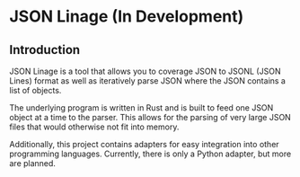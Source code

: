 # JSON Linage (In Development)

## Introduction

JSON Linage is a tool that allows you to coverage JSON to JSONL (JSON Lines) format as well as iteratively parse JSON where the JSON contains a list of objects.

The underlying program is written in Rust and is built to feed one JSON object at a time to the parser. This allows for the parsing of very large JSON files that would otherwise not fit into memory.

Additionally, this project contains adapters for easy integration into other programming languages. Currently, there is only a Python adapter, but more are planned.
